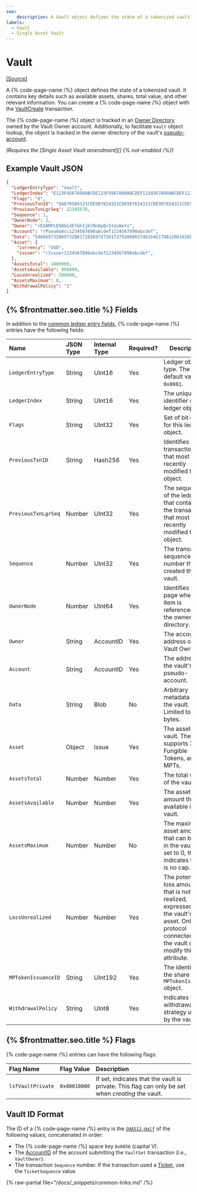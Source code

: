 ```yaml
---
seo:
    description: A Vault object defines the state of a tokenized vault.
labels:
  - Vault
  - Single Asset Vault
---
```


# Vault

[[Source]](https://github.com/Bronek/rippled/blob/vault/include/xrpl/protocol/detail/ledger_entries.macro#L465-L486 "Source")

A {% code-page-name /%} object defines the state of a tokenized vault. It contains key details such as available assets, shares, total value, and other relevant information. You can create a {% code-page-name /%} object with the [VaultCreate](./transactions/vaultcreate.md)  transaction.

The {% code-page-name /%} object is tracked in an [Owner Directory](https://xrpl.org/directorynode.html) owned by the Vault Owner account.
Additionally, to facilitate `Vault` object lookup, the object is tracked in the owner directory of the vault's [pseudo-account](../concepts/pseudo-account.md).

_(Requires the [Single Asset Vault amendment][] {% not-enabled /%})_

## Example Vault JSON

```json
{
  "LedgerEntryType": "Vault",
  "LedgerIndex": "E123F4567890ABCDE123F4567890ABCDEF1234567890ABCDEF1234567890ABCD",
  "Flags": "0",
  "PreviousTxnID": "9A8765B4321CDE987654321CDE987654321CDE987654321CDE987654321CDE98",
  "PreviousTxnLgrSeq": 12345678,
  "Sequence": 1,
  "OwnerNode": 2,
  "Owner": "rEXAMPLE9AbCdEfGhIjKlMnOpQrStUvWxYz",
  "Account": "rPseudoAcc1234567890abcdef1234567890abcdef",
  "Data": "5468697320697320617262697472617279206D657461646174612061626F757420746865207661756C742E",
  "Asset": {
    "currency": "USD",
    "issuer": "rIssuer1234567890abcdef1234567890abcdef",
  },
  "AssetsTotal": 1000000,
  "AssetsAvailable": 800000,
  "LossUnrealized": 200000,
  "AssetsMaximum": 0,
  "WithdrawalPolicy": "1"
}
```

## {% $frontmatter.seo.title %} Fields

In addition to the [common ledger entry fields](https://xrpl.org/docs/references/protocol/ledger-data/common-fields), {% code-page-name /%} entries have the following fields:

| Name                | JSON Type     | Internal Type | Required? | Description      |
| :------------------ | :------------ | :------------ | :-------- | -----------------|
| `LedgerEntryType`   | String        | UInt16        | Yes       | Ledger object type. The default value is `0x0081`. |
| `LedgerIndex`       | String        | UInt16        | Yes       | The unique identifier of the ledger object. |
| `Flags`             | String        | UInt32        | Yes       | Set of bit-flags for this ledger object. |
| `PreviousTxnID`     | String        | Hash256       | Yes       | Identifies the transaction ID that most recently modified this object. |
| `PreviousTxnLgrSeq` | Number        | UInt32        | Yes       | The sequence of the ledger that contains the transaction that most recently modified this object. |
| `Sequence`          | Number        | UInt32        | Yes       | The transaction sequence number that created the vault. |
| `OwnerNode`         | Number        | UInt64        | Yes       | Identifies the page where this item is referenced in the owner's directory. |
| `Owner`             | String        | AccountID     | Yes       | The account address of the Vault Owner. |
| `Account`           | String        | AccountID     | Yes       | The address of the vault's pseudo-account. |
| `Data`              | String        | Blob          | No        | Arbitrary metadata about the vault. Limited to 256 bytes. |
| `Asset`             | Object        | Issue         | Yes       | The asset of the vault. The vault supports XRP, Fungible Tokens, and MPTs. |
| `AssetsTotal`       | Number        | Number        | Yes       | The total value of the vault. |
| `AssetsAvailable`   | Number        | Number        | Yes       | The asset amount that is available in the vault. |
| `AssetsMaximum`     | Number        | Number        | No        | The maximum asset amount that can be held in the vault. If set to 0, this indicates there is no cap. |
| `LossUnrealized`    | Number        | Number        | Yes       | The potential loss amount that is not yet realized, expressed as the vault's asset. Only a protocol connected to the vault can modify this attribute. |
| `MPTokenIssuanceID` | String        | UInt192       | Yes       | The identifier of the share `MPTokenIssuance` object. |
| `WithdrawalPolicy`  | String        | UInt8         | Yes       | Indicates the withdrawal strategy used by the vault. |


## {% $frontmatter.seo.title %} Flags

{% code-page-name /%}  entries can have the following flags:

| Flag Name         | Flag Value   | Description                 |
| :---------------- | :----------- | :---------------------------|
| `lsfVaultPrivate` | `0x00010000` | If set, indicates that the vault is private. This flag can only be set when _creating_ the vault. |

## Vault ID Format

The ID of a {% code-page-name /%} entry is the [`SHA512-Half`](https://xrpl.org/docs/references/protocol/data-types/basic-data-types#hashes) of the following values, concatenated in order:

- The {% code-page-name /%} space key `0x0056` (capital V).
- The [AccountID](https://xrpl.org/docs/references/protocol/binary-format/#accountid-fields) of the account submitting the `VaultSet` transaction (i.e., `VaultOwner`).
- The transaction `Sequence` number. If the transaction used a [Ticket](https://xrpl.org/docs/concepts/accounts/tickets), use the `TicketSequence` value.

{% raw-partial file="/docs/_snippets/common-links.md" /%}
